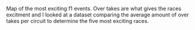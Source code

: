 Map of the most exciting f1 events.  Over takes are what gives the races excitment and I looked at a dataset comparing the average amount of over takes per circuit to determine the five most exciting races. 
